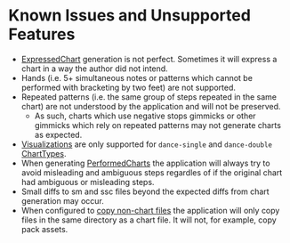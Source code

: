 # Known Issues and Unsupported Features

- [ExpressedChart](https://github.com/PerryAsleep/StepManiaLibrary/blob/main/StepManiaLibrary/docs/ExpressedChart.md) generation is not perfect. Sometimes it will express a chart in a way the author did not intend.
- Hands (i.e. 5+ simultaneous notes or patterns which cannot be performed with bracketing by two feet) are not supported.
- Repeated patterns (i.e. the same group of steps repeated in the same chart) are not understood by the application and will not be preserved.
	- As such, charts which use negative stops gimmicks or other gimmicks which rely on repeated patterns may not generate charts as expected.
- [Visualizations](Visualizations.md) are only supported for `dance-single` and `dance-double` [ChartTypes](https://github.com/PerryAsleep/StepManiaLibrary/blob/main/StepManiaLibrary/docs/ChartType.md).
- When generating [PerformedCharts](https://github.com/PerryAsleep/StepManiaLibrary/blob/main/StepManiaLibrary/docs/PerformedChart.md) the application will always try to avoid misleading and ambiguous steps regardles of if the original chart had ambiguous or misleading steps.
- Small diffs to sm and ssc files beyond the expected diffs from chart generation may occur.
- When configured to [copy non-chart files](Config.md/#output) the application will only copy files in the same directory as a chart file. It will not, for example, copy pack assets.
